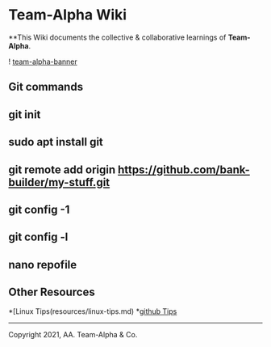 # Team-Alpha Wiki
**This Wiki documents the collective & collaborative learnings of **Team-Alpha**.

! [team-alpha-banner](wiki/resources/team-banner.jpg)


## Git commands
## git init
 ## sudo apt install git
 ## git remote add origin https://github.com/bank-builder/my-stuff.git
 ## git config -1
 ## git config -l
 ## nano repofile
   
## Other Resources
*[Linux Tips(resources/linux-tips.md)
*[github Tips](resources/git-tips.md)

---
Copyright 2021, AA. Team-Alpha & Co. 

